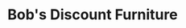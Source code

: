 ---
title: "Bob's Discount Furniture"
url: /saint-peters/bobs-discount-furniture/
shop: furniture
---